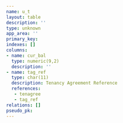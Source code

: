 ```yaml
---
name: u_t
layout: table
description: ''
type: unknown
app_area: ''
primary_key: 
indexes: []
columns:
- name: cur_bal
  type: numeric(9,2)
  description: ''
- name: tag_ref
  type: char(11)
  description: Tenancy Agreement Reference
  references:
   - tenagree
   - tag_ref
relations: []
pseudo_pk: 
---
```


